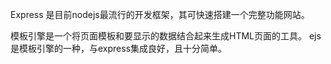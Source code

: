 ﻿Express 是目前nodejs最流行的开发框架，其可快速搭建一个完整功能网站。

模板引擎是一个将页面模板和要显示的数据结合起来生成HTML页面的工具。
ejs是模板引擎的一种，与express集成良好，且十分简单。
